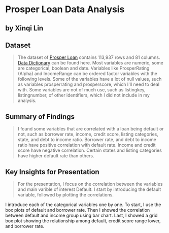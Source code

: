 # Prosper Loan Data Analysis
## by Xinqi Lin


## Dataset

> The dataset of [Prosper Loan](https://s3.amazonaws.com/udacity-hosted-downloads/ud651/prosperLoanData.csv) contains 113,937 rows and 81 columns. [Data Dictionary](https://www.google.com/url?q=https://docs.google.com/spreadsheet/ccc?key%3D0AllIqIyvWZdadDd5NTlqZ1pBMHlsUjdrOTZHaVBuSlE%26usp%3Dsharing&sa=D&ust=1554486256024000) can be found here.
Most variables are numeric, some are categorical, boolean and date. 
Variables like ProsperRating (Alpha) and IncomeRange can be ordered 
factor variables with the following levels. 
Some of the variables have a lot of null values, such as variables prosperrating and prosperscore, 
which I'll need to deal with. Some variables are not of much use, 
such as listingkey, listingnumber, of other identifiers, which I did not include in my analysis.


## Summary of Findings

> I found some variables that are correlated with a loan being default or not, such as borrower rate,
income, credit score, listing categories, state, and debt to income ratio. 
Borrower rate, and debt to income ratio have positive correlation with default rate. Income and credit score have
negative correlation. Certain states and listing categories have higher default rate than others.


## Key Insights for Presentation

> For the presentation, I focus on the correlation between the variables and main varible of interest Default.
I start by introducing the default variable, followed by plotting the correlations.

I introduce each of the categorical variables one by one. To start,
I use the box plots of default and borrower rate. Then I showed the correlation between default and income group
using bar chart.
Last, I showed a grid box plot showing the relationship among default, credit score range lower, and borrower rate.
